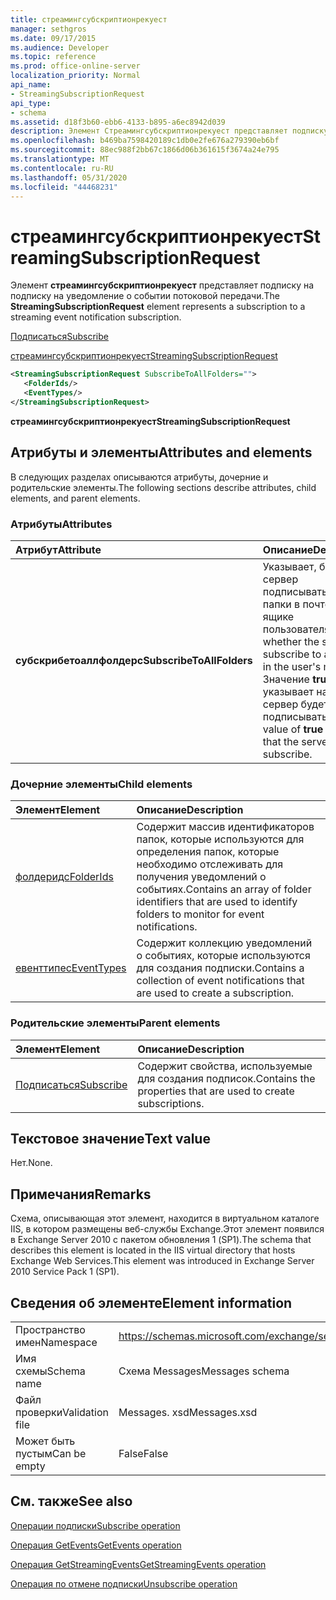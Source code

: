 ```yaml
---
title: стреамингсубскриптионрекуест
manager: sethgros
ms.date: 09/17/2015
ms.audience: Developer
ms.topic: reference
ms.prod: office-online-server
localization_priority: Normal
api_name:
- StreamingSubscriptionRequest
api_type:
- schema
ms.assetid: d18f3b60-ebb6-4133-b895-a6ec8942d039
description: Элемент Стреамингсубскриптионрекуест представляет подписку на подписку на уведомление о событии потоковой передачи.
ms.openlocfilehash: b469ba7598420189c1db0e2fe676a279390eb6bf
ms.sourcegitcommit: 88ec988f2bb67c1866d06b361615f3674a24e795
ms.translationtype: MT
ms.contentlocale: ru-RU
ms.lasthandoff: 05/31/2020
ms.locfileid: "44468231"
---
```

# <a name="streamingsubscriptionrequest"></a><span data-ttu-id="5bb43-103">стреамингсубскриптионрекуест</span><span class="sxs-lookup"><span data-stu-id="5bb43-103">StreamingSubscriptionRequest</span></span>

<span data-ttu-id="5bb43-104">Элемент **стреамингсубскриптионрекуест** представляет подписку на подписку на уведомление о событии потоковой передачи.</span><span class="sxs-lookup"><span data-stu-id="5bb43-104">The **StreamingSubscriptionRequest** element represents a subscription to a streaming event notification subscription.</span></span> 
  
[<span data-ttu-id="5bb43-105">Подписаться</span><span class="sxs-lookup"><span data-stu-id="5bb43-105">Subscribe</span></span>](subscribe.md)
  
[<span data-ttu-id="5bb43-106">стреамингсубскриптионрекуест</span><span class="sxs-lookup"><span data-stu-id="5bb43-106">StreamingSubscriptionRequest</span></span>](streamingsubscriptionrequest.md)
  
```xml
<StreamingSubscriptionRequest SubscribeToAllFolders="">
   <FolderIds/>
   <EventTypes/>
</StreamingSubscriptionRequest>
```

 <span data-ttu-id="5bb43-107">**стреамингсубскриптионрекуест**</span><span class="sxs-lookup"><span data-stu-id="5bb43-107">**StreamingSubscriptionRequest**</span></span>
## <a name="attributes-and-elements"></a><span data-ttu-id="5bb43-108">Атрибуты и элементы</span><span class="sxs-lookup"><span data-stu-id="5bb43-108">Attributes and elements</span></span>

<span data-ttu-id="5bb43-109">В следующих разделах описываются атрибуты, дочерние и родительские элементы.</span><span class="sxs-lookup"><span data-stu-id="5bb43-109">The following sections describe attributes, child elements, and parent elements.</span></span>
  
### <a name="attributes"></a><span data-ttu-id="5bb43-110">Атрибуты</span><span class="sxs-lookup"><span data-stu-id="5bb43-110">Attributes</span></span>

|<span data-ttu-id="5bb43-111">**Атрибут**</span><span class="sxs-lookup"><span data-stu-id="5bb43-111">**Attribute**</span></span>|<span data-ttu-id="5bb43-112">**Описание**</span><span class="sxs-lookup"><span data-stu-id="5bb43-112">**Description**</span></span>|
|:-----|:-----|
|<span data-ttu-id="5bb43-113">**субскрибетоаллфолдерс**</span><span class="sxs-lookup"><span data-stu-id="5bb43-113">**SubscribeToAllFolders**</span></span> <br/> |<span data-ttu-id="5bb43-114">Указывает, будет ли сервер подписываться на все папки в почтовом ящике пользователя.</span><span class="sxs-lookup"><span data-stu-id="5bb43-114">Indicates whether the server will subscribe to all folders in the user's mailbox.</span></span> <span data-ttu-id="5bb43-115">Значение **true** указывает на то, что сервер будет подписываться.</span><span class="sxs-lookup"><span data-stu-id="5bb43-115">A value of **true** indicates that the server will subscribe.</span></span>  <br/> |
   
### <a name="child-elements"></a><span data-ttu-id="5bb43-116">Дочерние элементы</span><span class="sxs-lookup"><span data-stu-id="5bb43-116">Child elements</span></span>

|<span data-ttu-id="5bb43-117">**Элемент**</span><span class="sxs-lookup"><span data-stu-id="5bb43-117">**Element**</span></span>|<span data-ttu-id="5bb43-118">**Описание**</span><span class="sxs-lookup"><span data-stu-id="5bb43-118">**Description**</span></span>|
|:-----|:-----|
|[<span data-ttu-id="5bb43-119">фолдеридс</span><span class="sxs-lookup"><span data-stu-id="5bb43-119">FolderIds</span></span>](folderids.md) <br/> |<span data-ttu-id="5bb43-120">Содержит массив идентификаторов папок, которые используются для определения папок, которые необходимо отслеживать для получения уведомлений о событиях.</span><span class="sxs-lookup"><span data-stu-id="5bb43-120">Contains an array of folder identifiers that are used to identify folders to monitor for event notifications.</span></span>  <br/> |
|[<span data-ttu-id="5bb43-121">евенттипес</span><span class="sxs-lookup"><span data-stu-id="5bb43-121">EventTypes</span></span>](eventtypes.md) <br/> |<span data-ttu-id="5bb43-122">Содержит коллекцию уведомлений о событиях, которые используются для создания подписки.</span><span class="sxs-lookup"><span data-stu-id="5bb43-122">Contains a collection of event notifications that are used to create a subscription.</span></span>  <br/> |
   
### <a name="parent-elements"></a><span data-ttu-id="5bb43-123">Родительские элементы</span><span class="sxs-lookup"><span data-stu-id="5bb43-123">Parent elements</span></span>

|<span data-ttu-id="5bb43-124">**Элемент**</span><span class="sxs-lookup"><span data-stu-id="5bb43-124">**Element**</span></span>|<span data-ttu-id="5bb43-125">**Описание**</span><span class="sxs-lookup"><span data-stu-id="5bb43-125">**Description**</span></span>|
|:-----|:-----|
|[<span data-ttu-id="5bb43-126">Подписаться</span><span class="sxs-lookup"><span data-stu-id="5bb43-126">Subscribe</span></span>](subscribe.md) <br/> |<span data-ttu-id="5bb43-127">Содержит свойства, используемые для создания подписок.</span><span class="sxs-lookup"><span data-stu-id="5bb43-127">Contains the properties that are used to create subscriptions.</span></span>  <br/> |
   
## <a name="text-value"></a><span data-ttu-id="5bb43-128">Текстовое значение</span><span class="sxs-lookup"><span data-stu-id="5bb43-128">Text value</span></span>

<span data-ttu-id="5bb43-129">Нет.</span><span class="sxs-lookup"><span data-stu-id="5bb43-129">None.</span></span>
  
## <a name="remarks"></a><span data-ttu-id="5bb43-130">Примечания</span><span class="sxs-lookup"><span data-stu-id="5bb43-130">Remarks</span></span>

<span data-ttu-id="5bb43-131">Схема, описывающая этот элемент, находится в виртуальном каталоге IIS, в котором размещены веб-службы Exchange.Этот элемент появился в Exchange Server 2010 с пакетом обновления 1 (SP1).</span><span class="sxs-lookup"><span data-stu-id="5bb43-131">The schema that describes this element is located in the IIS virtual directory that hosts Exchange Web Services.This element was introduced in Exchange Server 2010 Service Pack 1 (SP1).</span></span>
  
## <a name="element-information"></a><span data-ttu-id="5bb43-132">Сведения об элементе</span><span class="sxs-lookup"><span data-stu-id="5bb43-132">Element information</span></span>

|||
|:-----|:-----|
|<span data-ttu-id="5bb43-133">Пространство имен</span><span class="sxs-lookup"><span data-stu-id="5bb43-133">Namespace</span></span>  <br/> |https://schemas.microsoft.com/exchange/services/2006/messages  <br/> |
|<span data-ttu-id="5bb43-134">Имя схемы</span><span class="sxs-lookup"><span data-stu-id="5bb43-134">Schema name</span></span>  <br/> |<span data-ttu-id="5bb43-135">Схема Messages</span><span class="sxs-lookup"><span data-stu-id="5bb43-135">Messages schema</span></span>  <br/> |
|<span data-ttu-id="5bb43-136">Файл проверки</span><span class="sxs-lookup"><span data-stu-id="5bb43-136">Validation file</span></span>  <br/> |<span data-ttu-id="5bb43-137">Messages. xsd</span><span class="sxs-lookup"><span data-stu-id="5bb43-137">Messages.xsd</span></span>  <br/> |
|<span data-ttu-id="5bb43-138">Может быть пустым</span><span class="sxs-lookup"><span data-stu-id="5bb43-138">Can be empty</span></span>  <br/> |<span data-ttu-id="5bb43-139">False</span><span class="sxs-lookup"><span data-stu-id="5bb43-139">False</span></span>  <br/> |
   
## <a name="see-also"></a><span data-ttu-id="5bb43-140">См. также</span><span class="sxs-lookup"><span data-stu-id="5bb43-140">See also</span></span>



[<span data-ttu-id="5bb43-141">Операции подписки</span><span class="sxs-lookup"><span data-stu-id="5bb43-141">Subscribe operation</span></span>](subscribe-operation.md)
  
[<span data-ttu-id="5bb43-142">Операция GetEvents</span><span class="sxs-lookup"><span data-stu-id="5bb43-142">GetEvents operation</span></span>](getevents-operation.md)
  
[<span data-ttu-id="5bb43-143">Операция GetStreamingEvents</span><span class="sxs-lookup"><span data-stu-id="5bb43-143">GetStreamingEvents operation</span></span>](getstreamingevents-operation.md)
  
[<span data-ttu-id="5bb43-144">Операция по отмене подписки</span><span class="sxs-lookup"><span data-stu-id="5bb43-144">Unsubscribe operation</span></span>](unsubscribe-operation.md)


